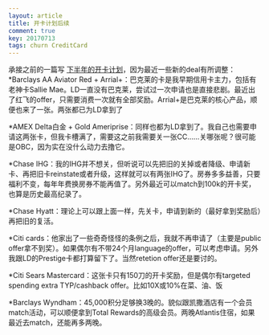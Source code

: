 ```yaml
---
layout: article
title: 开卡计划后续
comment: true
key: 20170713
tags: churn CreditCard
---
```


承接之前的一篇写
[下半年的开卡计划](https://willguxy.wordpress.com/2017/05/22/%E4%B8%8B%E5%8D%8A%E5%B9%B4%E7%94%B3%E5%8D%A1%E8%AE%A1%E5%88%92/)，因为最近一些新的deal有所调整：*Barclays AA Aviator Red + Arrial+：巴克莱的卡是我早期信用卡主力，包括有老神卡Sallie Mae。LD一直没有巴克莱，尝试过一次申请也是直接悲剧。最近出了红飞的offer，只需要消费一次就有全部奖励。Arrial+是巴克莱的核心产品，顺便也来了一张。两张都已为LD拿到了

	
*AMEX Delta白金 + Gold Ameriprise：同样也都为LD拿到了。我自己也需要申请这两张卡，但我卡槽满了，需要这之前我需要关一张CC……关哪张呢？很可能是OBC，因为实在没什么动力去撸它。

	
*Chase IHG：我的IHG并不想关，但听说可以先把旧的关掉或者降级、申请新卡、再把旧卡reinstate或者升级，这样就可以有两张IHG了。房券多多益善，只要福利不变，每年年费换房券不能再值了。另外最近可以match到100k的开卡奖，也算是历史最高纪录了。

	
*Chase Hyatt：理论上可以跟上面一样，先关卡，申请到新的（最好拿到奖励后）再把旧的复活。

	
*Citi cards：他家出了一些奇奇怪怪的条例之后，我就不再申请了（主要是public offer拿不到奖）。如果偶尔有不带24个月language的offer，可以考虑申请。另外我跟LD的Prestige卡都打算留下了。当然retetion offer还是要讨的。

	
*Citi Sears Mastercard：这张卡只有150刀的开卡奖励，但是偶尔有targeted spending extra TYP/cashback offer。比如10X或10%在菜、油、饭

	
*Barclays Wyndham：45,000积分足够换3晚的。貌似跟凯撒酒店有一个会员match活动，可以顺便拿到Total Rewards的高级会员。两晚Atlantis住宿，如果最近去match，还能再多两晚。
